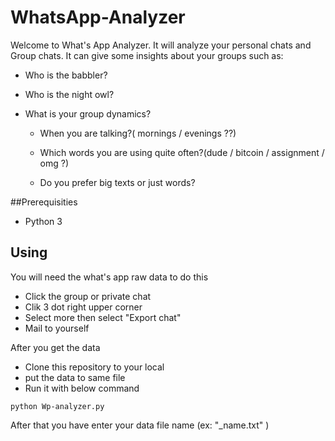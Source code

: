 # WhatsApp-Analyzer

Welcome to What's App Analyzer. It will analyze your personal chats and Group chats.
It can give some insights about your groups such as:

- Who is the babbler?
  
- Who is the night owl?
  
- What is your group dynamics?
  
  - When you are talking?( mornings / evenings ??)
    
  - Which words you are using quite often?(dude / bitcoin / assignment / omg ?)
    
  - Do you prefer big texts or just words?
  
##Prerequisities

- Python 3

## Using

You will need the what's app raw data to do this

- Click the group or private chat
- Clik 3 dot right upper corner
- Select more then select "Export chat"
- Mail to yourself

After you get the data
- Clone this repository to your local
- put the data to same file
- Run it with below command

```
python Wp-analyzer.py
```

After that you have enter your data file name (ex: "_name.txt" )
